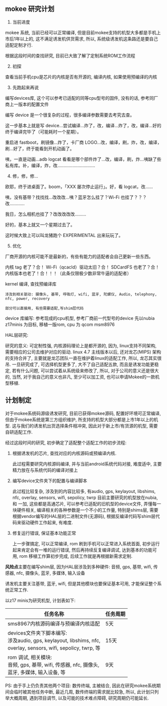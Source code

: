 
## mokee 研究计划

1. 当前进度

mokee 系统, 当前已经可以正常编译, 但是目前mokee支持的机型大多都是手机上市后1年以上的, 这不满足诱发机供货需求, 所以, 系统级诱发机这条路还是要自己适配定制才行. 

根据这段时间的查找研究, 目前已大致了解了定制系统ROM工作流程

2. 初探

查看当前手机cpu是芯片的内核是否有开源的, 编译内核, 如果使用预编译的内核

3. 先跑起来再说

编写devices库, 这个可以参考已适配的同等cpu型号的固件, 没有的话, 参考同厂商上一版本的配置文件

编写 device 是一个很复杂的过程，很多编译参数需要去考究去查。

这一步基本上就是写 device…尝试编译…炸了，改，编译…炸了，改，编译…好的终于编译完毕了（可能耗时一个星期）。

重启进 fastboot，刷镜像…炸了，卡厂商 LOGO…改，编译，刷，炸，改，编译，刷…好了，终于能看到开机动画了。

咦，一直是动画…adb logcat 看看是哪个部件炸了…改，编译，刷，炸…咦缺了些私有库。补，编译，炸，改…………………………

4. 修，修，修…

欧耶，终于进桌面了。boom，「XXX 屡次停止运行」。好，看 logcat，改……

咦，没有基带？找找找…改改改…咦？蓝牙怎么挂了？Wi-Fi 也挂了？？？改…………

我日，怎么相机也挂了？改改改改改………

好的，基本上就又一个星期过去了。

这时候大致上可以叫龙猪跑个 EXPERIMENTAL 出来玩玩了。

5. 优化

厂商开源的内核可能不是最新的，有些有能力的适配者会自己更新一些东西。

内核 tag 老了？合！
Wi-Fi（qcacld）驱动太旧？合！
SDCardFS 也老了？合！
内核版本也老了！合！！！（此条仅限极少数非常牛逼的适配者）

kernel 编译, 查找预编译库

    涉及到相关驱动: 摄像头, 基带, 呼吸灯, wifi, 蓝牙, 陀螺仪, Audio, telephony, nfc, power, recovery

    部分可以直接用, 有些需要适配,写shim层代码

device 库编写: 
    参考现成的cpu机型, 参考厂商前一代型号的device
    先以nubia z17minis 为目标, 移植一版rom, cpu 为 qcom msm8976

HAL层研究:

研究的意义: 
可定制性强, 内核源码理论上是都开源的, 因为, linux支持不同架构, 需要相应的公司去维护对应的驱动. linux 4.7 主线版本以后, 还对龙芯(MIPS) 架构的支持合并了, 主要就是龙芯团队一直在维护着linux的适配工作, 所以, 龙芯其实很吊. 
一旦研究成了, 可选择机型更多了, 大不了自己适配五款, 而且是诱发功能更稳定, 若有什么问题, 可以尝试着从系统级来修改了, 所以, 对于公司的意义还是很大的, 当然, 对于我自己的意义也非凡, 至少可以加工资, 也可以申请Mokee的一款机型移植. 
 
## 计划制定

对于mokee系统码源级诱发研究, 目前已获得mokee源码, 配置好环境可正常编译, 但由于mokee系统是第三方组织维护, 所支持的机型大部分都是上市1年以上的机型. 这与我们的诱发机出货选择条件相冲突, 因此对于新上市/有货源的机型, 需要自研适配工作. 

经过这段时间的研究, 初步确定了适配整个适配工作的初步流程: 

1. 根据诱发机的芯片, 查找对应的内核源码或预编译内核.

    此过程需要研究内核源码编译, 并与当前android系统代码对接, 难度适中, 主要精力放在与系统代码的编译对接上

2. 编写device文件夹下的配置与编译脚本

    此过程比较复杂, 涉及到的内容比较多, 有audio, gps, keylayout, libshims, nfc, overlay, sensors, wifi, sepolicy, twrp
    目前主要研究的机型放在nubia, 和 一加, 这些都是高通芯片, 可以参考已适配的旧机型的device文件, 弄懂每一块硬件相关, 编译相关的各种参数是一个不小的工作量, 特别是shims层, 需要根据vendor编写的HAL层的二进制文件(无源码), 根据反编译代码写shim层代码来驱动硬件工作起来, 有难度. 

3. 修复运行错误, 保证基本功能正常

    上一步骤搞定, 可以正常编译, rom 刷到手机可以正常进入系统首面, 初步运行起来肯定会有一堆的运行错误, 然后再持续反复编译调试, 达到基本的功能可用, rom 移植工作算初步完成, 后续工作就是再根据新需求定制.

**风险点**主要在编写shim层, 因为HAL层涉及到多种硬件: 音频, gps, 基带, wifi, 传感器, nfc, 摄像头, 蓝牙, 多媒体, 输入设备

诱发机主要关注基带, 蓝牙, wifi, 但是其他模块也要保证基本可用, 才能保证整个系统正常工作. 

以z17 minis为研究机型, 计划表如下: 

|任务名称| 任务周期|
|--|--|
|sms8967内核源码编译与预编译内核适配| 5天
|devices文件夹下脚本编写: <br/> 涉及audio, gps, keylayout, libshims, nfc,<br/> overlay, sensors, wifi, sepolicy, twrp, 等|15天
|rom 调试, 相关模块: <br/>音频, gps, 基带, wifi, 传感器, nfc, 摄像头,<br/> 蓝牙, 多媒体, 输入设备, 等| 9天

PS: 
由于手上仍负责其他两个项目: 数传终端, 主被结合, 因此在研究mokee系统期间会临时被其他任务中断, 最近几周, 数传终端的需求就比较急, 所以, 此计划只列举大概周期, 遇到项目调节, 以及可能的技术难点障碍, 研究周期仍可能延长. 


